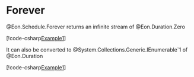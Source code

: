 ﻿# Forever

@Eon.Schedule.Forever returns an infinite stream of @Eon.Duration.Zero

[!code-csharp[Example1](../../../Eon.Tests/Examples/ForeverTests.cs#Example1)]

It can also be converted to @System.Collections.Generic.IEnumerable`1 of
@Eon.Duration

[!code-csharp[Example1](../../../Eon.Tests/Examples/ForeverTests.cs#Example2)]
